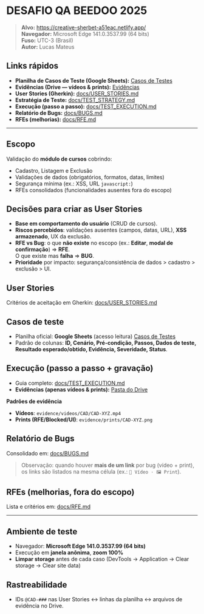 # DESAFIO QA BEEDOO 2025

> **Alvo:** https://creative-sherbet-a51eac.netlify.app/  
> **Navegador:** Microsoft Edge 141.0.3537.99 (64 bits)  
> **Fuso:** UTC-3 (Brasil)  
> **Autor:** Lucas Mateus

##  Links rápidos
- **Planilha de Casos de Teste (Google Sheets):** [Casos de Testes](https://docs.google.com/spreadsheets/d/1IFP406HxHvCxfDRIIRIK-XRMz3UyOoBAmabWJq3toE0/edit?usp=sharing)
- **Evidências (Drive — vídeos & prints):** [Evidências](https://drive.google.com/drive/folders/1FvXUU9q3M5sd4BVJ_PCg9cts4X8uClsu?usp=drive_link)
- **User Stories (Gherkin):** [docs/USER_STORIES.md](docs/USER_STORIES.md)
- **Estratégia de Teste:** [docs/TEST_STRATEGY.md](docs/TEST_STRATEGY.md)
- **Execução (passo a passo):** [docs/TEST_EXECUTION.md](docs/TEST_EXECUTION.md)
- **Relatório de Bugs:** [docs/BUGS.md](docs/BUGS.md)
- **RFEs (melhorias):** [docs/RFE.md](docs/RFE.md)

---

##  Escopo
Validação do **módulo de cursos** cobrindo:
- Cadastro, Listagem e Exclusão
- Validações de dados (obrigatórios, formatos, datas, limites)
- Segurança mínima (ex.: XSS, URL `javascript:`)
- RFEs consolidados (funcionalidades ausentes fora do escopo)

##  Decisões para criar as User Stories
- **Base em comportamento do usuário** (CRUD de cursos).
- **Riscos percebidos**: validações ausentes (campos, datas, URL), **XSS armazenado**, UX da exclusão.
- **RFE vs Bug**: o que **não existe** no escopo (ex.: **Editar**, **modal de confirmação**) ⇒ **RFE**.  
  O que existe mas **falha** ⇒ **BUG**.
- **Prioridade** por impacto: segurança/consistência de dados > cadastro > exclusão > UI.

##  User Stories
Critérios de aceitação em Gherkin: [docs/USER_STORIES.md](docs/USER_STORIES.md)

##  Casos de teste
- Planilha oficial: **Google Sheets** (acesso leitura) [Casos de Testes](https://docs.google.com/spreadsheets/d/1IFP406HxHvCxfDRIIRIK-XRMz3UyOoBAmabWJq3toE0/edit?usp=sharing)
- Padrão de colunas: **ID, Cenário, Pré-condição, Passos, Dados de teste, Resultado esperado/obtido, Evidência, Severidade, Status**.

##  Execução (passo a passo + gravação)
- Guia completo: [docs/TEST_EXECUTION.md](docs/TEST_EXECUTION.md)
- **Evidências (apenas vídeos & prints):** [Pasta do Drive](https://drive.google.com/drive/folders/1mdZ4u2FHJHIT4UhbbGnn7J3cnabul3ny?usp=drive_link)

**Padrões de evidência**
- **Vídeos**: `evidence/videos/CAD/CAD-XYZ.mp4`
- **Prints (RFE/Blocked/UI)**: `evidence/prints/CAD-XYZ.png`


##  Relatório de Bugs
Consolidado em: [docs/BUGS.md](docs/BUGS.md)  
> Observação: quando houver **mais de um link** por bug (vídeo + print), os links são listados na mesma célula (ex.: `🎥 Vídeo · 🖼️ Print`).

##  RFEs (melhorias, fora do escopo)
Lista e critérios em: [docs/RFE.md](docs/RFE.md)

---

##  Ambiente de teste
- Navegador: **Microsoft Edge 141.0.3537.99 (64 bits)**
- Execução em **janela anônima**, **zoom 100%**
- **Limpar storage** antes de cada caso (DevTools → Application → Clear storage → Clear site data)

##  Rastreabilidade
- IDs `@CAD-###` nas User Stories ↔ linhas da planilha ↔ arquivos de evidência no Drive.

